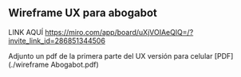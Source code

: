 ## Wireframe UX para abogabot 

LINK AQUÍ https://miro.com/app/board/uXjVOIAeQlQ=/?invite_link_id=286851344506

Adjunto un pdf de la primera parte del UX versión para celular 
 [PDF](./wireframe Abogabot.pdf)
